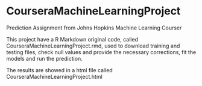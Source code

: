 # CourseraMachineLearningProject
Prediction Assignment from Johns Hopkins Machine Learning Courser

This project have a R Markdown original code, called CourseraMachineLearningProject.rmd,  used to download training and testing files, check null values and provide the necessary corrections, fit the models and run the prediction.

The results are showed in a html file called CourseraMachineLearningProject.html
